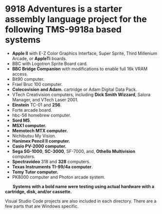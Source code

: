 # 9918 Adventures is a starter assembly language project for the following TMS-9918a based systems
* **Apple II** with E-Z Color Graphics Interface, Super Sprite, Third Millenium Arcade, or **AppleTi** boards.
* BBC with Logotron Sprite Board card.
* **BBC Bridge Companion** with modifications to enable full 16k VRAM access.
* Bit90 computer.
* Frael Bruc 100 computer.
* **Colecovision and Adam.** cartridge or Adam Digital Data Pack.
* VTech Creativision computers, including **Dick Smith Wizzard**, Salora Manager, and VTech Laser 2001.
* **Einstein** TC-01 and **256**.
* Forte arcade board.
* hbc-56 homebrew computer.
* **Sord M5**.
* **MSX1 computer.**
* **Memotech MTX computer.**
* Nichibutsu My Vision.
* **Hanimex Pencil II computer.**
* **Casio PV-2000 computer.**
* **Sega SG-1000**, **SC-3000**, SF-7000, and, **Othello Multivision** computers.
* **Spectravideo** 318 and **328** computers.
* **Texas Instruments TI-99/4a computer**.
* **Tomy Tutor computer.**  
* PK8000 computer and Photon arcade system.
  
&emsp;&ensp;&nbsp;**Systems with a bold name were testing using actual hardware with a cartridge, disk, and/or cassette.**

Visual Studio Code projects are also included in each directory. There are a few parts that are Windows specific.